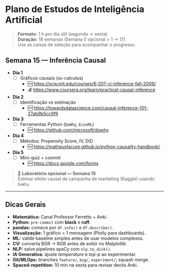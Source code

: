 # Plano de Estudos de Inteligência Artificial
> **Formato:** 1 h por dia útil (segunda → sexta)  
> **Duração:** 18 semanas (Semana 0 opcional + 1 → 17)  
> Use as caixas de seleção para acompanhar o progresso.

## Semana 15 — Inferência Causal
- **Dia 1**  
  - [ ] Gráficos causais (`do`-calculus)  
    - 🆓 <https://ocw.mit.edu/courses/6-207-ci-inference-fall-2009/>  
    - 💰 <https://www.coursera.org/learn/practical-causal-inference>
- **Dia 2**  
  - [ ] Identificação vs estimação  
    - 🆓 <https://towardsdatascience.com/causal-inference-101-27ab9b5cc9f9>
- **Dia 3**  
  - [ ] Ferramentas Python (`DoWhy`, `EconML`)  
    - 🆓 <https://github.com/microsoft/dowhy>
- **Dia 4**  
  - [ ] Métodos: Propensity Score, IV, DiD  
    - 🆓 <https://matheusfacure.github.io/python-causality-handbook/>
- **Dia 5**  
  - [ ] Mini-quiz + commit  
    - 🆓 <https://docs.google.com/forms>

> 🔬 **Laboratório opcional — Semana 15**  
> Estimar efeito causal de campanha de marketing (Kaggle) usando `DoWhy`.

---

## Dicas Gerais
- **Matemática:** Canal Professor Ferretto + Anki.  
- **Python:** `pre-commit` com **black** e **ruff**.  
- **pandas:** comece por `df.info()` e `df.describe()`.  
- **Visualização:** 1 gráfico = 1 mensagem (Plotly para dashboards).  
- **ML:** valide baseline simples antes de usar modelos complexos.  
- **CV:** converta BGR → RGB antes de exibir no Matplotlib.  
- **NLP:** salve pipelines spaCy com `nlp.to_disk()`.  
- **IA Generativa:** ajuste *temperature* e *top-p* ao experimentar.  
- **Git/MLOps:** branches `feature/`, `bug/`, `experiment/`; squash merge.  
- **Spaced-repetition:** 10 min na sexta para revisar decks Anki.